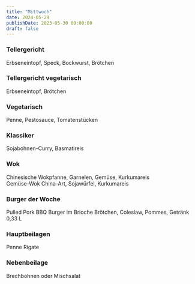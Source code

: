 ```yaml
---
title: "Mittwoch"
date: 2024-05-29
publishDate: 2023-05-30 00:00:00
draft: false
---
```

### Tellergericht  
<div class="flex-container">
<div>Erbseneintopf, Speck, Bockwurst, Brötchen</div><div margin-left="auto"></div></div>

### Tellergericht vegetarisch  
<div class="flex-container">
<div>Erbseneintopf, Brötchen</div><div margin-left="auto"></div></div>

### Vegetarisch  
<div class="flex-container">
<div>Penne, Pestosauce, Tomatenstücken</div><div margin-left="auto"></div></div>

### Klassiker  
<div class="flex-container">
<div>Sojabohnen-Curry, Basmatireis</div><div margin-left="auto"></div></div>

### Wok  
<div class="flex-container">
<div>Chinesische Wokpfanne, Garnelen, Gemüse, Kurkumareis</div><div margin-left="auto"></div></div><div class="flex-container">
<div>Gemüse-Wok China-Art, Sojawürfel, Kurkumareis</div><div margin-left="auto"></div></div>

### Burger der Woche  
<div class="flex-container">
<div>Pulled Pork BBQ Burger im Brioche Brötchen, Coleslaw, Pommes, Getränk 0,33 L</div><div margin-left="auto"></div></div>

### Hauptbeilagen  
<div class="flex-container">
<div>Penne Rigate </div><div margin-left="auto"></div></div>

### Nebenbeilage  
<div class="flex-container">
<div>Brechbohnen oder Mischsalat </div><div margin-left="auto"></div></div>

